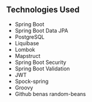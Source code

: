 ## Technologies Used
* Spring Boot
* Spring Boot Data JPA
* PostgreSQL
* Liquibase
* Lombok
* Mapstruct
* Spring Boot Security
* Spring Boot Validation
* JWT
* Spock-spring
* Groovy
* Github benas random-beans
